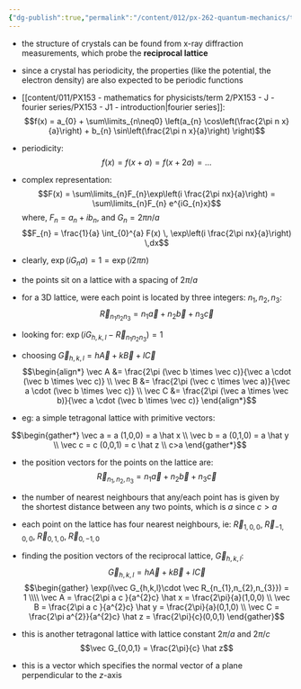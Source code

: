 ```yaml
---
{"dg-publish":true,"permalink":"/content/012/px-262-quantum-mechanics/term-2/k-crystalline-solids/px-262-k2-reciprocal-lattice-and-reciprocal-space/","noteIcon":"1","created":"2025-08-27T13:15:23.547+01:00","updated":"2025-03-13T12:44:07.000+00:00"}
---
```


- the structure of crystals can be found from x-ray diffraction measurements, which probe the **reciprocal lattice**
- since a crystal has periodicity, the properties (like the potential, the electron density) are also expected to be periodic functions
- [[content/011/PX153 - mathematics for physicists/term 2/PX153 - J - fourier series/PX153 - J1 - introduction\|fourier series]]:
$$f(x) = a_{0} + \sum\limits_{n\neq0} \left(a_{n} \cos\left(\frac{2\pi n x}{a}\right) + b_{n} \sin\left(\frac{2\pi n x}{a}\right) \right)$$
- periodicity:
$$f(x ) = f(x+a)  = f(x+2a) = \dots$$
- complex representation:
$$F(x) = \sum\limits_{n}F_{n}\exp\left(i \frac{2\pi nx}{a}\right) = \sum\limits_{n}F_{n} e^{iG_{n}x}$$
	where, $F_{n} = a_{n}+ ib_{n}$, and $G_{n} = 2\pi n/a$
$$F_{n} = \frac{1}{a} \int_{0}^{a} F(x) \, \exp\left(i \frac{2\pi nx}{a}\right) \,dx$$
- clearly, $\exp(iG_{n}a) = 1 = \exp(i2\pi n)$
- the points sit on a lattice with a spacing of $2\pi/a$
- for a 3D lattice, were each point is located by three integers: $n_{1},\,n_2,\,n_3:$
$$\vec R_{n_{1}n_{2}n_{3}} = n_{1}\vec a + n_{2}\vec b + n_{3}\vec c$$
- looking for: $\exp(iG_{h,k,l} - \vec R_{n_{1}n_{2}n_{3}}) = 1$
- choosing ${} \vec G_{h,k,l} = h \vec A + k \vec B + l \vec C$
$$\begin{align*}
\vec A &= \frac{2\pi (\vec b \times \vec c)}{\vec a \cdot (\vec b \times \vec c)} \\
\vec B &= \frac{2\pi (\vec c \times \vec a)}{\vec a \cdot (\vec b \times \vec c)} \\
\vec C &= \frac{2\pi (\vec a \times \vec b)}{\vec a \cdot (\vec b \times \vec c)}
\end{align*}$$

- eg: a simple tetragonal lattice with primitive vectors:

$$\begin{gather*}
\vec a = a (1,0,0) = a \hat x \\
\vec b = a (0,1,0) = a \hat y \\
\vec c = c (0,0,1) = c \hat z \\
c>a
\end{gather*}$$
- the position vectors for the points on the lattice are:
$$\vec R_{n_{1},n_{2},n_{3}} = n_{1}\vec a + n_{2}\vec b + n_{3}\vec c$$

- the number of nearest neighbours that any/each point has is given by the shortest distance between any two points, which is $a$ since $c > a$
- each point on the lattice has four nearest neighbours, ie: $\vec R_{1,0,0} , \; \vec R_{-1,0,0}, \; \vec R_{0,1,0}, \; \vec R_{0,-1,0}$

- finding the position vectors of the reciprocal lattice, $\vec G_{h,k,l}:$
$$\vec G_{h,k,l} = h \vec A +  k \vec B + l \vec C$$
$$\begin{gather}
\exp(i\vec G_{h,k,l}\cdot \vec R_{n_{1},n_{2},n_{3}}) = 1 \\\\
\vec A = \frac{2\pi a c }{a^{2}c} \hat x = \frac{2\pi}{a}(1,0,0) \\
\vec B = \frac{2\pi a c }{a^{2}c} \hat y = \frac{2\pi}{a}(0,1,0) \\
\vec C = \frac{2\pi a^{2}}{a^{2}c} \hat z = \frac{2\pi}{c}(0,0,1)
\end{gather}$$
- this is another tetragonal lattice with lattice constant ${} 2\pi/a {}$ and $2\pi/c$
$$\vec G_{0,0,1} = \frac{2\pi}{c} \hat z$$
- this is a vector which specifies the normal vector of a plane perpendicular to the $z$-axis

